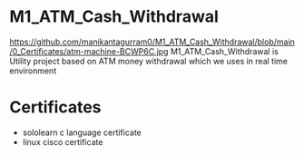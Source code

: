 # M1_ATM_Cash_Withdrawal
https://github.com/manikantagurram0/M1_ATM_Cash_Withdrawal/blob/main/0_Certificates/atm-machine-BCWP6C.jpg
M1_ATM_Cash_Withdrawal is Utility project based on ATM money withdrawal which we uses in real time environment
# Certificates

* sololearn c language certificate
* linux cisco certificate
